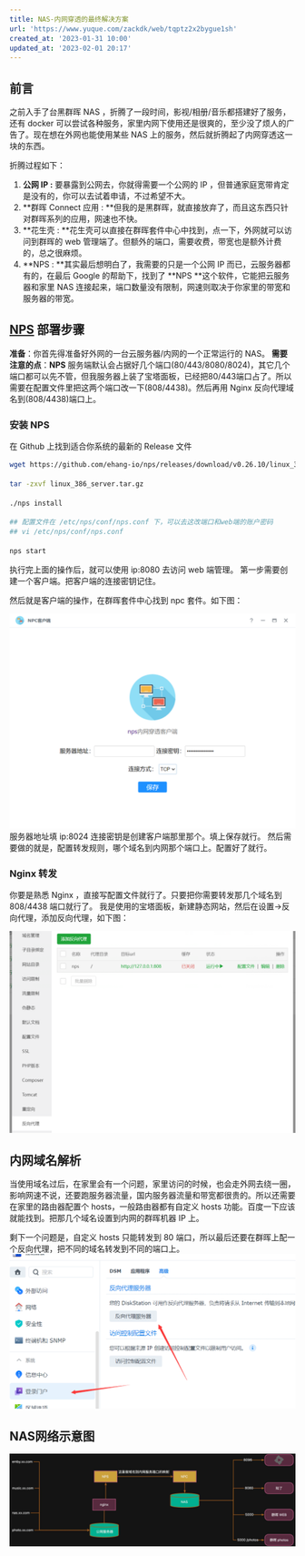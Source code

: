 ```yaml
---
title: NAS-内网穿透的最终解决方案
url: 'https://www.yuque.com/zackdk/web/tqptz2x2bygue1sh'
created_at: '2023-01-31 10:00'
updated_at: '2023-02-01 20:17'
---
```


<a name="uODQo"></a>

## 前言

之前入手了台黑群晖 NAS ，折腾了一段时间，影视/相册/音乐都搭建好了服务，还有 docker 可以尝试各种服务，家里内网下使用还是很爽的，至少没了烦人的广告了。现在想在外网也能使用某些 NAS 上的服务，然后就折腾起了内网穿透这一块的东西。

折腾过程如下：

1. **公网 IP :** 要暴露到公网去，你就得需要一个公网的 IP ，但普通家庭宽带肯定是没有的，你可以去试着申请，不过希望不大。
2. **群晖 Connect 应用 : **但我的是黑群晖，就直接放弃了，而且这东西只针对群晖系列的应用，网速也不快。
3. **花生壳 : **花生壳可以直接在群晖套件中心中找到，点一下，外网就可以访问到群晖的 web 管理端了。但额外的端口，需要收费，带宽也是额外计费的，总之很麻烦。
4. **NPS : **其实最后想明白了，我需要的只是一个公网 IP 而已，云服务器都有的，在最后 Google 的帮助下，找到了 **NPS **这个软件，它能把云服务器和家里 NAS 连接起来，端口数量没有限制，网速则取决于你家里的带宽和服务器的带宽。

<a name="L3fRa"></a>

## [NPS](https://ehang-io.github.io/nps/#/) 部署步骤

**准备**：你首先得准备好外网的一台云服务器/内网的一个正常运行的 NAS。
**需要注意的点**：**NPS** 服务端默认会占据好几个端口(80/443/8080/8024)，其它几个端口都可以先不管，但我服务器上装了宝塔面板，已经把80/443端口占了。所以需要在配置文件里把这两个端口改一下(808/4438)。然后再用 Nginx 反向代理域名到(808/4438)端口上。

<a name="hLuaN"></a>

### 安装 NPS

在 Github 上找到适合你系统的最新的 Release 文件

```bash
wget https://github.com/ehang-io/nps/releases/download/v0.26.10/linux_386_server.tar.gz

tar -zxvf linux_386_server.tar.gz

./nps install

## 配置文件在 /etc/nps/conf/nps.conf 下，可以去这改端口和web端的账户密码
## vi /etc/nps/conf/nps.conf

nps start
```

执行完上面的操作后，就可以使用 ip:8080 去访问 web 端管理。
第一步需要创建一个客户端。把客户端的连接密钥记住。

然后就是客户端的操作，在群晖套件中心找到 npc 套件。如下图：

![image.png](../assets/tqptz2x2bygue1sh/1675170908959-8d36345c-605e-4928-8067-efba5d8d940e.png)
服务器地址填 ip:8024 连接密钥是创建客户端那里那个。填上保存就行。
然后需要做的就是，配置转发规则，哪个域名到内网那个端口上。配置好了就行。

<a name="Xe9ow"></a>

### Nginx 转发

你要是熟悉 Nginx ，直接写配置文件就行了。只要把你需要转发那几个域名到 808/4438 端口就行了。
我是使用的宝塔面板，新建静态网站，然后在设置->反向代理，添加反向代理，如下图：

![image.png](../assets/tqptz2x2bygue1sh/1675171430849-320ddfb7-1a3b-4baf-b6eb-19a7f41748aa.png)

<a name="v5jtP"></a>

## 内网域名解析

当使用域名过后，在家里会有一个问题，家里访问的时候，也会走外网去绕一圈，影响网速不说，还要跑服务器流量，国内服务器流量和带宽都很贵的。所以还需要在家里的路由器配置个 hosts，一般路由器都有自定义 hosts 功能。百度一下应该就能找到。把那几个域名设置到内网的群晖机器 IP 上。

剩下一个问题是，自定义 hosts 只能转发到 80 端口，所以最后还要在群晖上配一个反向代理，把不同的域名转发到不同的端口上。
![image.png](../assets/tqptz2x2bygue1sh/1675172345439-e92ec8f1-0ea1-4f1e-afb8-579f66cf7dfd.png)

<a name="NS1UZ"></a>

## NAS网络示意图

![](../assets/tqptz2x2bygue1sh/1675243344675-5dfd5612-348d-47f5-a8ee-d22b93f7a9d4.jpeg)
